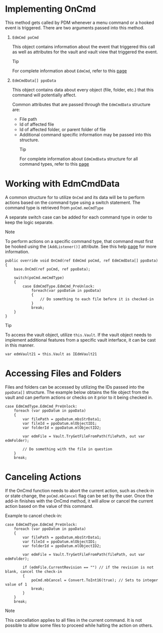 # Implementing OnCmd

This method gets called by PDM whenever a menu command or a hooked event is triggered. There are two arguments passed into this method.

1. `EdmCmd poCmd`

   This object contains information about the event that triggered this call as well as attributes for the vault and vault view that triggered the event.

   > [!TIP]
   > For complete information about `EdmCmd`, refer to this [page](https://help.solidworks.com/2023/english/api/epdmapi/EPDM.Interop.epdm~EPDM.Interop.epdm.EdmCmd.html)

2. `EdmCmdData[] ppoData`

   This object contains data about every object (file, folder, etc.) that this command will potentially affect.

   Common attributes that are passed through the `EdmCmdData` structure are:

   - File path
   - Id of affected file
   - Id of affected folder, or parent folder of file
   - Additional command specific information may be passed into this structure.
     > [!TIP]
     > For complete information about `EdmCmdData` structure for all command types, refer to this [page](https://help.solidworks.com/2023/english/api/epdmapi/EPDM.Interop.epdm~EPDM.Interop.epdm.EdmCmdData.html)

# Working with EdmCmdData

A common structure for to utilize `OnCmd` and its data will be to perform actions based on the command type using a switch statement. The command type is retrieved from `poCmd.meCmdType`

A separate switch case can be added for each command type in order to keep the logic separate.

> [!NOTE]
> To perform actions on a specific command type, that command must first be hooked using the `[AddListener()]` attribute. See this help [page](./addinbase_structure.md) for more information.

```
public override void OnCmd(ref EdmCmd poCmd, ref EdmCmdData[] ppoData)
{
    base.OnCmd(ref poCmd, ref ppoData);

    switch(poCmd.meCmdType)
    {
        case EdmCmdType.EdmCmd_PreUnlock:
            foreach(var ppoDatum in ppoData)
            {
                // Do something to each file before it is checked-in
            }
            break;
    }
}
```

> [!TIP]
> To access the vault object, utilize `this.Vault`. If the vault object needs to implement additional features from a specific vault interface, it can be cast in this manner.
>
> `var edmVault21 = this.Vault as IEdmVault21`

# Accessing Files and Folders

Files and folders can be accessed by utilizing the IDs passed into the `ppoData[]` structure. The example below obtains the file object from the vault and can perform actions or checks on it prior to it being checked in.

```
case EdmCmdType.EdmCmd_PreUnlock:
    foreach (var ppoDatum in ppoData)
    {
        var filePath = ppoDatum.mbsStrData1;
        var fileId = ppoDatum.mlObjectID1;
        var folderId = ppoDatum.mlObjectID2;

        var edmFile = Vault.TryGetFileFromPath(filePath, out var edmFolder);

        // Do something with the file in question
    }
    break;
```

# Canceling Actions

If the OnCmd function needs to abort the current action, such as check-in or state change, the `poCmd.mbCancel` flag can be set by the user. Once the add-in finishes with the OnCmd method, it will allow or cancel the current action based on the value of this command.

Example to cancel check-in:

```
case EdmCmdType.EdmCmd_PreUnlock:
    foreach (var ppoDatum in ppoData)
    {
        var filePath = ppoDatum.mbsStrData1;
        var fileId = ppoDatum.mlObjectID1;
        var folderId = ppoDatum.mlObjectID2;

        var edmFile = Vault.TryGetFileFromPath(filePath, out var edmFolder);

        if (edmFile.CurrentRevision == "") // if the revision is not blank, cancel the check-in
        {
            poCmd.mbCancel = Convert.ToInt16(true); // Sets to integer value of 1
            break;
        }
    }
    break;
```

> [!NOTE]
> This cancellation applies to all files in the current command. It is not possible to allow some files to proceed while halting the action on others.
